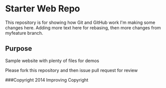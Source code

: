 # Starter Web Repo

This repository is for showing how Git and GitHub work
I'm making some changes here. Adding more text here for rebasing, then more changes from myfeature branch.

## Purpose

Sample website with plenty of files for demos

Please fork this repository and then issue pull request for review

###Copyright
2014 Improving Copyright